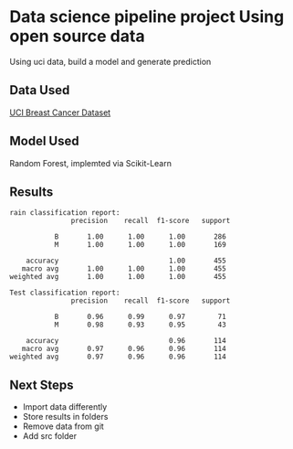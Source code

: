 # Data science pipeline project Using open source data

Using uci data, build a model and generate prediction
 
## Data Used
[UCI Breast Cancer Dataset](https://archive.ics.uci.edu/dataset/14/breast+cancer)

## Model Used
Random Forest, implemted via Scikit-Learn

## Results
```
rain classification report:
               precision    recall  f1-score   support

           B       1.00      1.00      1.00       286
           M       1.00      1.00      1.00       169

    accuracy                           1.00       455
   macro avg       1.00      1.00      1.00       455
weighted avg       1.00      1.00      1.00       455

Test classification report:
               precision    recall  f1-score   support

           B       0.96      0.99      0.97        71
           M       0.98      0.93      0.95        43

    accuracy                           0.96       114
   macro avg       0.97      0.96      0.96       114
weighted avg       0.97      0.96      0.96       114
```

## Next Steps
- Import data differently
- Store results in folders
- Remove data from git
- Add src folder